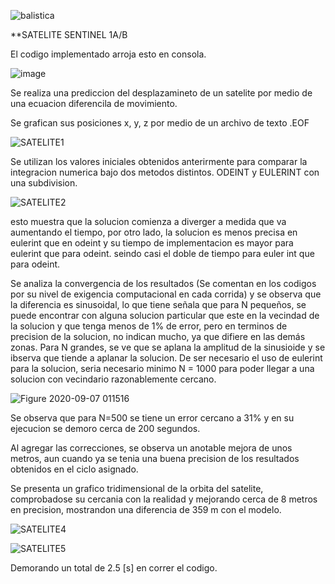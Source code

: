 ![balistica](https://user-images.githubusercontent.com/69157203/91104006-d8528600-e63a-11ea-87f4-b0531ee0dc53.png)


**SATELITE SENTINEL 1A/B

El codigo implementado arroja esto en consola.

![image](https://user-images.githubusercontent.com/69157203/92353457-c222dc00-f0b6-11ea-82e4-6e4c39f0815d.png)


Se realiza una prediccion del desplazamineto de un satelite por medio de una ecuacion diferencila de movimiento. 

Se grafican sus posiciones x, y, z por medio de un archivo de texto .EOF 

![SATELITE1](https://user-images.githubusercontent.com/69157203/92353329-69ebda00-f0b6-11ea-9545-8b919accbd69.png)


Se utilizan los valores iniciales obtenidos anterirmente para comparar la integracion numerica bajo dos metodos distintos. ODEINT y EULERINT con una subdivision. 

![SATELITE2](https://user-images.githubusercontent.com/69157203/92353332-6c4e3400-f0b6-11ea-9a0f-7cbb02b8ca02.png)

esto muestra que la solucion comienza a diverger a medida que va aumentando el tiempo, por otro lado, la solucion es menos precisa en eulerint que en odeint y su tiempo de implementacion es mayor para eulerint que para odeint. seindo casi el doble de tiempo para euler int que para odeint.

Se analiza la convergencia de los resultados (Se comentan en los codigos por su nivel de exigencia computacional en cada corrida) y se observa que la diferencia es sinusoidal, lo que tiene señala que para N pequeños, se puede encontrar con alguna solucion particular que este en la vecindad de la solucion y que tenga menos de 1% de error, pero en terminos de precision de la solucion, no indican mucho, ya que difiere en las demás zonas. Para N grandes, se ve que se aplana la amplitud de la sinusioide y se ibserva que tiende a aplanar la solucion. De ser necesario el uso de eulerint para la solucion, seria necesario minimo N = 1000 para poder llegar a una solucion con vecindario razonablemente cercano. 

![Figure 2020-09-07 011516](https://user-images.githubusercontent.com/69157203/92353898-a3711500-f0b7-11ea-9896-3cf240729c77.png)

Se observa que para N=500 se tiene un error cercano a 31% y en su ejecucion se demoro cerca de 200 segundos.

Al agregar las correcciones, se observa un anotable mejora de unos metros, aun cuando ya se tenia una buena precision de los resultados obtenidos en el ciclo asignado.

Se presenta un grafico tridimensional de la orbita del satelite, comprobadose su cercania con la realidad y mejorando cerca de 8 metros en precision, mostrandon una diferencia de 359 m con el modelo.

![SATELITE4](https://user-images.githubusercontent.com/69157203/92354242-580b3680-f0b8-11ea-8316-afec5eb3183e.png)


![SATELITE5](https://user-images.githubusercontent.com/69157203/92354238-56417300-f0b8-11ea-9c25-6297a8273ccb.png)

Demorando un total de 2.5 [s] en correr el codigo.
